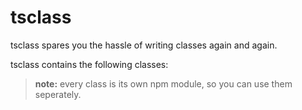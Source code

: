 # tsclass

tsclass spares you the hassle of writing classes again and again.

tsclass contains the following classes:



> **note:** every class is its own npm module, so you can use them seperately.
